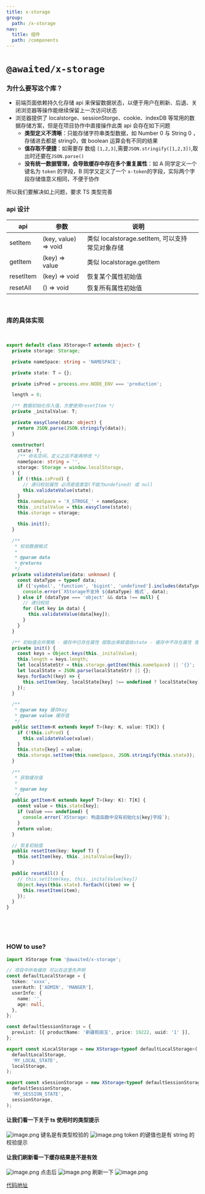```yaml
---
title: x-storage
group:
  path: /x-storage
nav:
  title: 组件
  path: /components
---
```


# `@awaited/x-storage`

### 为什么要写这个库？

- 前端页面依赖持久化存储 api 来保留数据状态，以便于用户在刷新、后退、关闭浏览器等操作能继续保留上一次访问状态
- 浏览器提供了 localstorge、sessionStorge、cookie、indexDB 等常用的数据存储方案，但是在项目协作中直接操作此类 api 会存在如下问题
  - **类型定义不清晰**：只能存储字符串类型数据，如 Number 0 与 String 0 ，存储进去都是 string0，做 boolean 运算会有不同的结果
  - **值存取不便捷**：如需要存 数组 `[1,2,3]`,需要`JSON.stringify([1,2,3])`,取出时还要在`JSON.parse()`
  - **没有统一数据管理，会导致缓存中存在多个重复属性**：如 A 同学定义一个键名为 `token` 的字段，B 同学又定义了一个 `x-token`的字段，实际两个字段存储值意义相同，不便于协作

所以我们要解决如上问题，要求 TS 类型完善 ​

### api 设计

| api       | 参数                 | 说明                                            |     |
| --------- | -------------------- | ----------------------------------------------- | --- |
| setItem   | (key, value) => void | 类似 localstorage.setItem, 可以支持常见对象存储 |
| getItem   | (key) => value       | 类似 localstorage.getItem                       |     |
| resetItem | (key) => void        | 恢复某个属性初始值                              |     |
| resetAll  | () => void           | 恢复所有属性初始值                              |     |

​

### 库的具体实现

​

```ts
export default class XStorage<T extends object> {
  private storage: Storage;

  private nameSpace: string = 'NAMESPACE';

  private state: T = {};

  private isProd = process.env.NODE_ENV === 'production';

  length = 0;

  /** 数据初始化存入值，方便使用resetItem */
  private _initalValue: T;

  private easyClone(data: object) {
    return JSON.parse(JSON.stringify(data));
  }

  constructor(
    state: T,
    /** 命名空间，定义之后不能再修改 */
    nameSpace: string = '',
    storage: Storage = window.localStorage,
  ) {
    if (!this.isProd) {
      // 递归校验属性 必须是值类型(不能为undefined) 或 null
      this.validateValue(state);
    }
    this.nameSpace = 'X_STROGE_' + nameSpace;
    this._initalValue = this.easyClone(state);
    this.storage = storage;

    this.init();
  }

  /**
   * 校验数据格式
   *
   * @param data
   * @returns
   */
  private validateValue(data: unknown) {
    const dataType = typeof data;
    if (['symbol', 'function', 'bigint', 'undefined'].includes(dataType)) {
      console.error(`XStorage不支持 ${dataType} 格式`, data);
    } else if (dataType === 'object' && data !== null) {
      // 递归校验
      for (let key in data) {
        this.validateValue(data[key]);
      }
    }
  }

  /** 初始值合并策略 - 缓存中已存在属性 提取出来赋值给state - 缓存中不存在属性 使用 state 同步给缓存(一般在产品迭代中出现新设置属性会出现) */
  private init() {
    const keys = Object.keys(this._initalValue);
    this.length = keys.length;
    let localStateStr = this.storage.getItem(this.nameSpace) || '{}';
    let localState = JSON.parse(localStateStr) || {};
    keys.forEach((key) => {
      this.setItem(key, localState[key] !== undefined ? localState[key] : this._initalValue[key]);
    });
  }

  /**
   * @param key 缓存key
   * @param value 缓存值
   */
  public setItem<K extends keyof T>(key: K, value: T[K]) {
    if (!this.isProd) {
      this.validateValue(value);
    }
    this.state[key] = value;
    this.storage.setItem(this.nameSpace, JSON.stringify(this.state));
  }

  /**
   * 获取缓存值
   *
   * @param key
   */
  public getItem<K extends keyof T>(key: K): T[K] {
    const value = this.state[key];
    if (value === undefined) {
      console.error(`XStorage: 构造函数中没有初始化${key}字段`);
    }
    return value;
  }

  // 恢复初始值
  public resetItem(key: keyof T) {
    this.setItem(key, this._initalValue[key]);
  }

  public resetAll() {
    // this.setItem(key, this._initalValue[key])
    Object.keys(this.state).forEach((item) => {
      this.resetItem(item);
    });
  }
}
```

​

​

### HOW to use?

```typescript
import XStorage from '@awaited/x-storage';

// 项目中所有缓存 可以在这里先声明
const defaultLocalStorage = {
  token: 'xxxx',
  userAuth: ['ADMIN', 'MANGER'],
  userInfo: {
    name: '',
    age: null,
  },
};

const defaultSessionStorage = {
  prevList: [{ productName: '新疆和田玉', price: 19222, uuid: '1' }],
};

export const xLocalStorage = new XStorage<typeof defaultLocalStorage>(
  defaultLocalStorage,
  'MY_LOCAL_STATE',
  localStorage,
);

export const xSessionStorage = new XStorage<typeof defaultSessionStorage>(
  defaultSessionStorage,
  'MY_SESSION_STATE',
  sessionStorage,
);
```

#### 让我们看一下关于 ts 使用时的类型提示

![image.png](https://cdn.nlark.com/yuque/0/2022/png/247808/1642579729175-b9940f78-4d8d-4c1e-b371-2caff410ac1f.png#clientId=uc945c988-df7e-4&crop=0&crop=0&crop=1&crop=1&from=paste&height=162&id=u5d24444d&margin=%5Bobject%20Object%5D&name=image.png&originHeight=324&originWidth=1482&originalType=binary&ratio=1&rotation=0&showTitle=false&size=295074&status=done&style=none&taskId=u027da68a-962d-4c2f-9642-5ccba977a1f&title=&width=741) 键名是有类型校验的 ![image.png](https://cdn.nlark.com/yuque/0/2022/png/247808/1642579802750-d4d3002c-0c55-4bd1-891c-b2e47038703d.png#clientId=uc945c988-df7e-4&crop=0&crop=0&crop=1&crop=1&from=paste&height=188&id=u35497924&margin=%5Bobject%20Object%5D&name=image.png&originHeight=376&originWidth=1686&originalType=binary&ratio=1&rotation=0&showTitle=false&size=221661&status=done&style=none&taskId=udeae3e97-951f-4c3a-963f-8c63690d453&title=&width=843) token 的键值也是有 string 的校验提示

#### 让我们刷新看一下缓存结果是不是有效

![image.png](https://cdn.nlark.com/yuque/0/2022/png/247808/1642579978883-9b4b52a3-cf70-4728-8e05-f10d2a4a708f.png#clientId=uc945c988-df7e-4&crop=0&crop=0&crop=1&crop=1&from=paste&height=148&id=uf1b2546e&margin=%5Bobject%20Object%5D&name=image.png&originHeight=296&originWidth=480&originalType=binary&ratio=1&rotation=0&showTitle=false&size=37433&status=done&style=none&taskId=u9d31d525-9cb4-4fd5-88db-fa82877f97d&title=&width=240) 点击后 ![image.png](https://cdn.nlark.com/yuque/0/2022/png/247808/1642580005049-a27810ff-e9ef-4be6-a2a9-f62be976c2ee.png#clientId=uc945c988-df7e-4&crop=0&crop=0&crop=1&crop=1&from=paste&height=133&id=u6789ddf8&margin=%5Bobject%20Object%5D&name=image.png&originHeight=266&originWidth=484&originalType=binary&ratio=1&rotation=0&showTitle=false&size=35834&status=done&style=none&taskId=u4d40827d-0fe5-4a17-aea5-d4acaa12b6f&title=&width=242) 刷新一下 ![image.png](https://cdn.nlark.com/yuque/0/2022/png/247808/1642580026180-7254cd74-8581-4afe-a436-e5e5bedfbf1a.png#clientId=uc945c988-df7e-4&crop=0&crop=0&crop=1&crop=1&from=paste&height=137&id=u41f1d2f6&margin=%5Bobject%20Object%5D&name=image.png&originHeight=274&originWidth=512&originalType=binary&ratio=1&rotation=0&showTitle=false&size=37995&status=done&style=none&taskId=u67f2ef44-1415-4eb6-a4cd-6132fdc668c&title=&width=256)

[代码地址](https://codesandbox.io/s/throbbing-waterfall-52fre?file=/src/views/Home.tsx) ​

​

